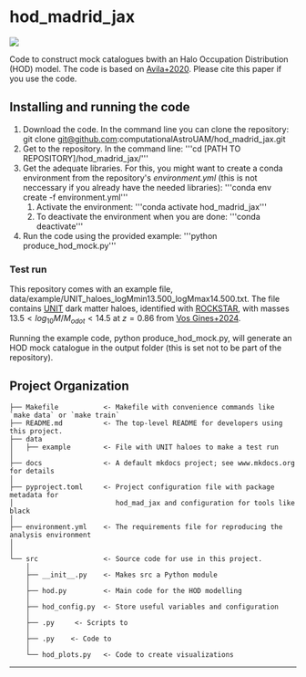 # hod_madrid_jax

<a target="_blank" href="https://cookiecutter-data-science.drivendata.org/">
    <img src="https://img.shields.io/badge/CCDS-Project%20template-328F97?logo=cookiecutter" />
</a>

Code to construct mock catalogues bwith an Halo Occupation Distribution (HOD) model. The code is based on [Avila+2020](https://arxiv.org/abs/2007.09012). Please cite this paper if you use the code.

## Installing and running the code

1. Download the code. In the command line you can clone the repository:
   git clone git@github.com:computationalAstroUAM/hod_madrid_jax.git
2. Get to the repository. In the command line:
   '''cd [PATH TO REPOSITORY]/hod_madrid_jax/'''
3. Get the adequate libraries. For this, you might want to create a conda environment from the repository's *environment.yml* (this is not neccessary if you already have the needed libraries):
   '''conda env create -f environment.yml'''
   1. Activate the environment:
     '''conda activate hod_madrid_jax'''
   2. To deactivate the environment when you are done: 
     '''conda deactivate'''
4. Run the code using the provided example:
   '''python produce_hod_mock.py'''

### Test run

This repository comes with an example file, data/example/UNIT_haloes_logMmin13.500_logMmax14.500.txt. The file contains [UNIT](https://arxiv.org/abs/1811.02111) dark matter haloes, identified with [ROCKSTAR](https://arxiv.org/abs/1110.4372), with masses $13.5<log_{10}M/M_{odot}<14.5$ at $z=0.86$ from [Vos Gines+2024](https://arxiv.org/abs/2310.18189).

Running the example code, python produce_hod_mock.py, will generate an HOD mock catalogue in the output folder (this is set not to be part of the repository).

## Project Organization

```
├── Makefile           <- Makefile with convenience commands like `make data` or `make train`
├── README.md          <- The top-level README for developers using this project.
├── data
│   ├── example        <- File with UNIT haloes to make a test run
│
├── docs               <- A default mkdocs project; see www.mkdocs.org for details
│
├── pyproject.toml     <- Project configuration file with package metadata for 
│                         hod_mad_jax and configuration for tools like black
│
├── environment.yml    <- The requirements file for reproducing the analysis environment
│
│
└── src                <- Source code for use in this project.
    │
    ├── __init__.py    <- Makes src a Python module
    │
    ├── hod.py         <- Main code for the HOD modelling
    │
    ├── hod_config.py  <- Store useful variables and configuration
    │
    ├── .py     <- Scripts to
    │
    ├── .py    <- Code to
    │
    └── hod_plots.py   <- Code to create visualizations
```

--------

